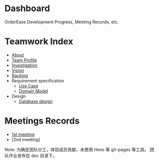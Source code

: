 # Dashboard
OrderEase Development Progress, Meeting Records, etc.

# Teamwork Index

- [About](./about.md)
- [Team Profile](./teamProfile.md)
- [Investigation](./investigation.md)
- [Vision](./vision.md)
- [Backlog](./backlog.md)
- Requirement specification
  - [Use Case](./useCase.md)
  - [Domain Model](./domainModel.md)
- Design
  - [Database design](./databaseDesign.md)

# Meetings Records

- [1st meeting](../meeting/inception.md)
- [2nd meeting]


Note:
为确定团队分工，体现成员贡献，未使用 Hexo 等 gh-pages 等工具。
团队作业发布在 doc 目录下。
